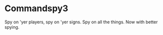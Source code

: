 Commandspy3
===========

Spy on 'yer players, spy on 'yer signs. Spy on all the things. Now with better spying.

